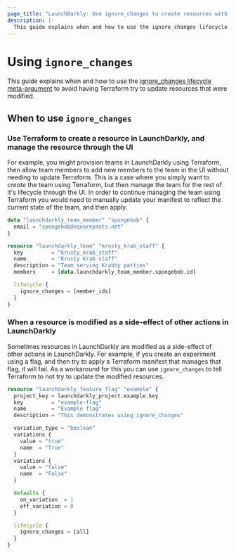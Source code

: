 ```yaml
---
page_title: "LaunchDarkly: Use ignore_changes to create resources with Terraform and update them in the UI"
description: |-
  This guide explains when and how to use the ignore_changes lifecycle meta-argument to avoid having Terraform try to update resources that were modified.
---
```


# Using `ignore_changes`

This guide explains when and how to use the [ignore_changes lifecycle meta-argument](https://www.terraform.io/language/meta-arguments/lifecycle#ignore_changes) to avoid having Terraform try to update resources that were modified.

## When to use `ignore_changes`

### Use Terraform to create a resource in LaunchDarkly, and manage the resource through the UI

For example, you might provision teams in LaunchDarkly using Terraform, then allow team members to add new members to the team in the UI without needing to update Terraform. This is a case where you simply want to _create_ the team using Terraform, but then manage the team for the rest of it's lifecycle through the UI. In order to continue managing the team using Terraform you would need to manually update your manifest to reflect the current state of the team, and then apply.

```terraform
data "launchdarkly_team_member" "spongebob" {
  email = "spongebob@squarepants.net"
}

resource "launchdarkly_team" "krusty_krab_staff" {
  key         = "krusty_krab_staff"
  name        = "Krusty Krab staff"
  description = "Team serving Krabby patties"
  members     = [data.launchdarkly_team_member.spongebob.id]

  lifecycle {
    ignore_changes = [member_ids]
  }
}
```

### When a resource is modified as a side-effect of other actions in LaunchDarkly

Sometimes resources in LaunchDarkly are modified as a side-effect of other actions in LaunchDarkly. For example, if you create an experiment using a flag, and then try to apply a Terraform manifest that manages that flag, it will fail. As a workaround for this you can use `ignore_changes` to tell Terraform to not try to update the modified resources.

```terraform
resource "launchdarkly_feature_flag" "example" {
  project_key = launchdarkly_project.example.key
  key         = "example-flag"
  name        = "Example flag"
  description = "This demonstrates using ignore_changes"

  variation_type = "boolean"
  variations {
    value = "true"
    name  = "True"
  }
  variations {
    value = "false"
    name  = "False"
  }

  defaults {
    on_variation  = 1
    off_variation = 0
  }

  lifecycle {
    ignore_changes = [all]
  }
}
```
